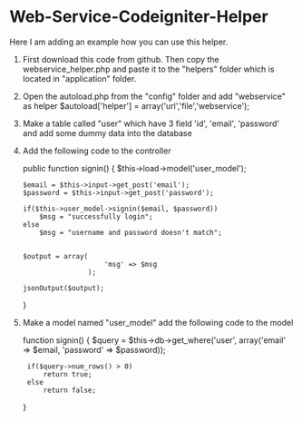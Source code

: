 Web-Service-Codeigniter-Helper
==============================

Here I am adding an example how you can use this helper.

1. First download this code from github. Then copy the webservice_helper.php and paste it to the "helpers" folder which is located in "application" folder.

2. Open the autoload.php from the "config" folder and add "webservice" as helper
	$autoload['helper'] = array('url','file','webservice');
	
3. Make a table called "user" which have 3 field 'id', 'email', 'password' and add some dummy data into the database

4. 	Add the following code to the controller

	public function signin()
	{
		$this->load->model('user_model');
		
		$email = $this->input->get_post('email');
		$password = $this->input->get_post('password');
		
		if($this->user_model->signin($email, $password))
			$msg = "successfully login";
		else
			$msg = "username and password doesn't match";
		
		
		$output = array(
							'msg' => $msg
						);
		
		jsonOutput($output);
	}

	
5. Make a model named "user_model" add the following code to the model
	
	function signin()
	{
		$query = $this->db->get_where('user', array('email' => $email, 'password' => $password));
		
		if($query->num_rows() > 0)
			return true;
		else
			return false;
	}
	

